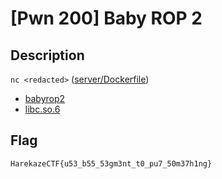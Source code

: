 # [Pwn 200] Baby ROP 2
## Description
`nc <redacted>` ([server/Dockerfile](server/Dockerfile))

- [babyrop2](attachments/babyrop2)
- [libc.so.6](attachments/libc.so.6)

## Flag
```
HarekazeCTF{u53_b55_53gm3nt_t0_pu7_50m37h1ng}
```